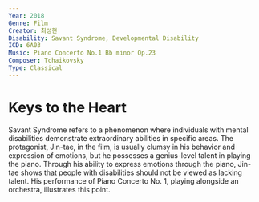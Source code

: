 ```yaml
---
Year: 2018
Genre: Film
Creator: 최성현
Disability: Savant Syndrome, Developmental Disability
ICD: 6A03
Music: Piano Concerto No.1 Bb minor Op.23
Composer: Tchaikovsky
Type: Classical
---
```


# Keys to the Heart

Savant Syndrome refers to a phenomenon where individuals with mental disabilities demonstrate extraordinary abilities in specific areas. The protagonist, Jin-tae, in the film, is usually clumsy in his behavior and expression of emotions, but he possesses a genius-level talent in playing the piano. Through his ability to express emotions through the piano, Jin-tae shows that people with disabilities should not be viewed as lacking talent. His performance of Piano Concerto No. 1, playing alongside an orchestra, illustrates this point.
